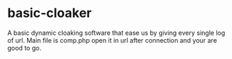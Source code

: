 # basic-cloaker
A basic dynamic cloaking software that ease us by giving every single log of url.
Main file is comp.php open it in url after connection and your are good to go.

